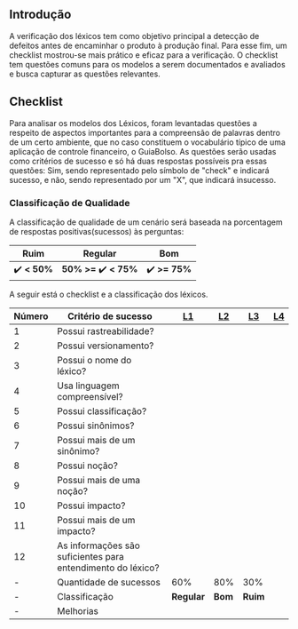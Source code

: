 ## Introdução
A verificação dos léxicos tem como objetivo principal a detecção de defeitos antes de encaminhar o produto à produção final. Para esse fim, um checklist mostrou-se mais prático e eficaz para a verificação. O checklist tem questões comuns para os modelos a serem documentados e avaliados e busca capturar as questões relevantes.

## Checklist 
Para analisar os modelos dos Léxicos, foram levantadas questões a respeito de aspectos importantes para a compreensão de palavras dentro de um certo ambiente, que no caso constituem o vocabulário típico de uma aplicação de controle financeiro, o GuiaBolso. As questões serão usadas como critérios de sucesso e só há duas respostas possíveis pra essas questões: Sim, sendo representado pelo símbolo de "check" e indicará sucesso, e não, sendo representado por um "X", que indicará insucesso.

### Classificação de Qualidade

A classificação de qualidade de um cenário será baseada na porcentagem de respostas positivas(sucessos) às perguntas:

|Ruim|Regular|Bom|
|--|--|--|
|:heavy_check_mark: **< 50%**| **50% >=** :heavy_check_mark: **< 75%**| :heavy_check_mark: **>= 75%**|

A seguir está o checklist e a classificação dos léxicos.

|Número|Critério de sucesso|[L1](../../modelagem/lexicos/#l1-nome-sujo)|[L2](../../modelagem/lexicos/#l2-cadastro-positivo)|[L3](../../modelagem/lexicos/#l3-consultar-cpf)|[L4](../../modelagem/lexicos/#l4-score-do-serasa)|
|------|----------------------|--|--|--|--|
|1| Possui rastreabilidade?||
|2| Possui versionamento?||
|3| Possui o nome do léxico?||
|4| Usa linguagem compreensível?||
|5| Possui classificação?||
|6| Possui sinônimos?||
|7| Possui mais de um sinônimo?||
|8| Possui noção?||
|9| Possui mais de uma noção?||
|10| Possui impacto?||
|11| Possui mais de um impacto?||
|12| As informações são suficientes para entendimento do léxico?||
|-| Quantidade de sucessos | 60% | 80% | 30% |
|-| Classificação | **Regular**  | **Bom** | **Ruim** | |
|-| Melhorias | | | | |